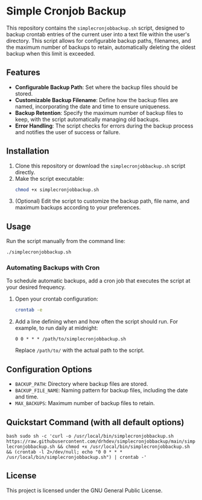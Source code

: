 # Simple Cronjob Backup

This repository contains the `simplecronjobbackup.sh` script, designed to backup crontab entries of the current user into a text file within the user's directory. This script allows for configurable backup paths, filenames, and the maximum number of backups to retain, automatically deleting the oldest backup when this limit is exceeded.

## Features

- **Configurable Backup Path**: Set where the backup files should be stored.
- **Customizable Backup Filename**: Define how the backup files are named, incorporating the date and time to ensure uniqueness.
- **Backup Retention**: Specify the maximum number of backup files to keep, with the script automatically managing old backups.
- **Error Handling**: The script checks for errors during the backup process and notifies the user of success or failure.

## Installation

1. Clone this repository or download the `simplecronjobbackup.sh` script directly.
2. Make the script executable:
   ```bash
   chmod +x simplecronjobbackup.sh
   ```
3. (Optional) Edit the script to customize the backup path, file name, and maximum backups according to your preferences.

## Usage

Run the script manually from the command line:
```bash
./simplecronjobbackup.sh
```

### Automating Backups with Cron

To schedule automatic backups, add a cron job that executes the script at your desired frequency.

1. Open your crontab configuration:
   ```bash
   crontab -e
   ```
2. Add a line defining when and how often the script should run. For example, to run daily at midnight:
   ```
   0 0 * * * /path/to/simplecronjobbackup.sh
   ```
   Replace `/path/to/` with the actual path to the script.

## Configuration Options

- `BACKUP_PATH`: Directory where backup files are stored.
- `BACKUP_FILE_NAME`: Naming pattern for backup files, including the date and time.
- `MAX_BACKUPS`: Maximum number of backup files to retain.

## Quickstart Command (with all default options)

```bash sudo sh -c 'curl -o /usr/local/bin/simplecronjobbackup.sh https://raw.githubusercontent.com/drhdev/simplecronjobbackup/main/simplecronjobbackup.sh && chmod +x /usr/local/bin/simplecronjobbackup.sh && (crontab -l 2>/dev/null; echo "0 0 * * * /usr/local/bin/simplecronjobbackup.sh") | crontab -'```


## License

This project is licensed under the GNU General Public License.
